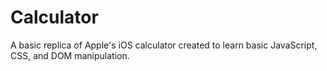 # Calculator

A basic replica of Apple's iOS calculator created to learn basic JavaScript, CSS, and DOM manipulation.
